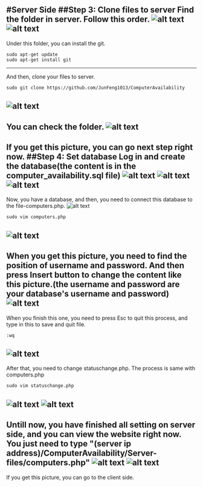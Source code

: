 #Server Side
##Step 3: Clone files to server
Find the folder in server. Follow this order.
![alt text](https://github.com/JunFeng1013/ComputerAvailability/blob/master/Picture/step3-1.png)
![alt text](https://github.com/JunFeng1013/ComputerAvailability/blob/master/Picture/step3-2.png)
---
Under this folder, you can install the git.
```
sudo apt-get update
sudo apt-get install git
```
---
And then, clone your files to server.
```
sudo git clone https://github.com/JunFeng1013/ComputerAvailability
```
![alt text](https://github.com/JunFeng1013/ComputerAvailability/blob/master/Picture/step3-3.png)
---
You can check the folder.
![alt text](https://github.com/JunFeng1013/ComputerAvailability/blob/master/Picture/step3-4.png)
---
If you get this picture, you can go next step right now.
##Step 4: Set database
Log in and create the database(the content is in the computer_availability.sql file)
![alt text](https://github.com/JunFeng1013/ComputerAvailability/blob/master/Picture/step4-1.png)
![alt text](https://github.com/JunFeng1013/ComputerAvailability/blob/master/Picture/step4-2.png)
![alt text](https://github.com/JunFeng1013/ComputerAvailability/blob/master/Picture/step4-3.png)
---
Now, you have a database, and then, you need to connect this database to the file-computers.php.
![alt text](https://github.com/JunFeng1013/ComputerAvailability/blob/master/Picture/step4-4.png)
```
sudo vim computers.php
```
![alt text](https://github.com/JunFeng1013/ComputerAvailability/blob/master/Picture/step4-5.png)
---
When you get this picture, you need to find the position of username and password. And then press Insert button to change the content like this picture.(the username and password are your database's username and password)
![alt text](https://github.com/JunFeng1013/ComputerAvailability/blob/master/Picture/step4-6.png)
---
When you finish this one, you need to press Esc to quit this process, and type in this to save and quit file.
```
:wq
```
![alt text](https://github.com/JunFeng1013/ComputerAvailability/blob/master/Picture/step4-7.png)
---
After that, you need to change statuschange.php. The process is same with computers.php
```
sudo vim statuschange.php
```
![alt text](https://github.com/JunFeng1013/ComputerAvailability/blob/master/Picture/step4-8.png)
![alt text](https://github.com/JunFeng1013/ComputerAvailability/blob/master/Picture/step4-9.png)
---
Untill now, you have finished all setting on server side, and you can view the website right now. You just need to type "(server ip address)/ComputerAvailability/Server-files/computers.php"
![alt text](https://github.com/JunFeng1013/ComputerAvailability/blob/master/Picture/step4-11.png)
![alt text](https://github.com/JunFeng1013/ComputerAvailability/blob/master/Picture/step4-12.png)
---
If you get this picture, you can go to the client side.





